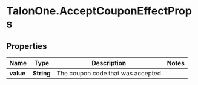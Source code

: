 # TalonOne.AcceptCouponEffectProps

## Properties
Name | Type | Description | Notes
------------ | ------------- | ------------- | -------------
**value** | **String** | The coupon code that was accepted | 


